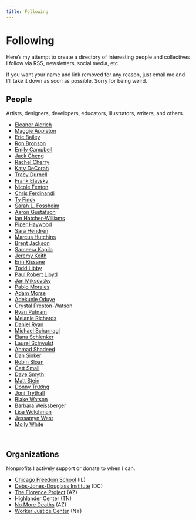 ```yaml
---
title: Following
---
```


# Following

Here’s my attempt to create a directory of interesting people and collectives I follow via RSS, newsletters, social media, etc.

If you want your name and link removed for any reason, just email me and I’ll take it down as soon as possible. Sorry for being weird.

## People

Artists, designers, developers, educators, illustrators, writers, and others.

<ul class="list-unstyled list-multi-col">
<li><a href="https://eleanoraldrich.com/">Eleanor Aldrich</a></li>
<li><a href="https://maggieappleton.com/">Maggie Appleton</a></li>
<li><a href="https://ericwbailey.website/">Eric Bailey</a></li>
<li><a href="https://www.ronbronson.design/">Ron Bronson</a></li>
<li><a href="https://emilycampbell.co/">Emily Campbell</a></li>
<li><a href="https://www.jackcheng.com/">Jack Cheng</a></li>
<li><a href="https://rachelcherry.me/">Rachel Cherry</a></li>
<li><a href="https://katydecorah.com/">Katy DeCorah</a></li>
<li><a href="https://tracydurnell.com/">Tracy Durnell</a></li>
<li><a href="https://www.frank.computer/">Frank Elavsky</a></li>
<li><a href="https://www.nicolefenton.com/">Nicole Fenton</a></li>
<li><a href="https://gomakethings.com/">Chris Ferdinandi</a></li>
<li><a href="https://tyfromtheinternet.com/">Ty Finck</a></li>
<li><a href="https://fossheim.io/">Sarah L. Fossheim</a></li>
<li><a href="https://www.aaron-gustafson.com/">Aaron Gustafson</a></li>
<li><a href="https://ianwillia.ms/">Ian Hatcher-Williams</a></li>
<li><a href="https://piperhaywood.com/">Piper Haywood</a></li>
<li><a href="https://sarahendren.com/">Sara Hendren</a></li>
<li><a href="https://marcushutchins.com/">Marcus Hutchins</a></li>
<li><a href="https://jxnblk.com/">Brent Jackson</a></li>
<li><a href="https://samkapila.com/">Sameera Kapila</a></li>
<li><a href="https://adactio.com/">Jeremy Keith</a></li>
<li><a href="https://erinkissane.com/">Erin Kissane</a></li>
<li><a href="https://toddl.dev/">Todd Libby</a></li>
<li><a href="https://paulrobertlloyd.com/">Paul Robert Lloyd</a></li>
<li><a href="https://jan.miksovsky.com/">Jan Miksovsky</a></li>
<li><a href="https://lifeofpablo.com/">Pablo Morales</a></li>
<li><a href="https://mrmrs.cc/">Adam Morse</a></li>
<li><a href="https://www.adekunleoduye.com/">Adekunle Oduye</a></li>
<li><a href="https://crystalprestonwatson.com/">Crystal Preston-Watson</a></li>
<li><a href="https://ryanputn.am/">Ryan Putnam</a></li>
<li><a href="https://melanie-richards.com/">Melanie Richards</a></li>
<li><a href="https://dryan.com/">Daniel Ryan</a></li>
<li><a href="https://justmarkup.com/">Michael Scharnagl</a></li>
<li><a href="https://elanaschlenker.com/">Elana Schlenker</a></li>
<li><a href="https://laurelschwulst.com/">Laurel Schwulst</a></li>
<li><a href="https://ishadeed.com/">Ahmad Shadeed</a></li>
<li><a href="https://dansinker.com/">Dan Sinker</a></li>
<li><a href="https://www.robinsloan.com/">Robin Sloan</a></li>
<li><a href="https://cattsmall.com/">Catt Small</a></li>
<li><a href="https://davesmyth.com/">Dave Smyth</a></li>
<li><a href="https://mattstein.com/">Matt Stein</a></li>
<li><a href="https://donnytruong.com/">Donny Trương</a></li>
<li><a href="https://jonitrythall.com/">Joni Trythall</a></li>
<li><a href="https://blakewatson.com/">Blake Watson</a></li>
<li><a href="https://barbaraweissberger.net/">Barbara Weissberger</a></li>
<li><a href="https://www.lisawelchman.com/">Lisa Welchman</a></li>
<li><a href="https://jessamyn.com/">Jessamyn West</a></li>
<li><a href="https://www.mollywhite.net/">Molly White</a></li>
</ul>

&nbsp;

## Organizations

Nonprofits I actively support or donate to when I can.

<ul class="list-unstyled">
<li><a href="https://www.chicagofreedomschool.org/">Chicago Freedom School</a> (IL)</li>
<li><a href="https://djdinstitute.org/">Debs-Jones-Douglass Institute</a> (DC)</li>
<li><a href="https://firrp.org/">The Florence Project</a> (AZ)</li>
<li><a href="https://highlandercenter.org/">Highlander Center</a> (TN)</li>
<li><a href="https://nomoredeaths.org/en/">No More Deaths</a> (AZ)</li>
<li><a href="https://www.wjcny.org/">Worker Justice Center</a> (NY)</li>
</ul>
